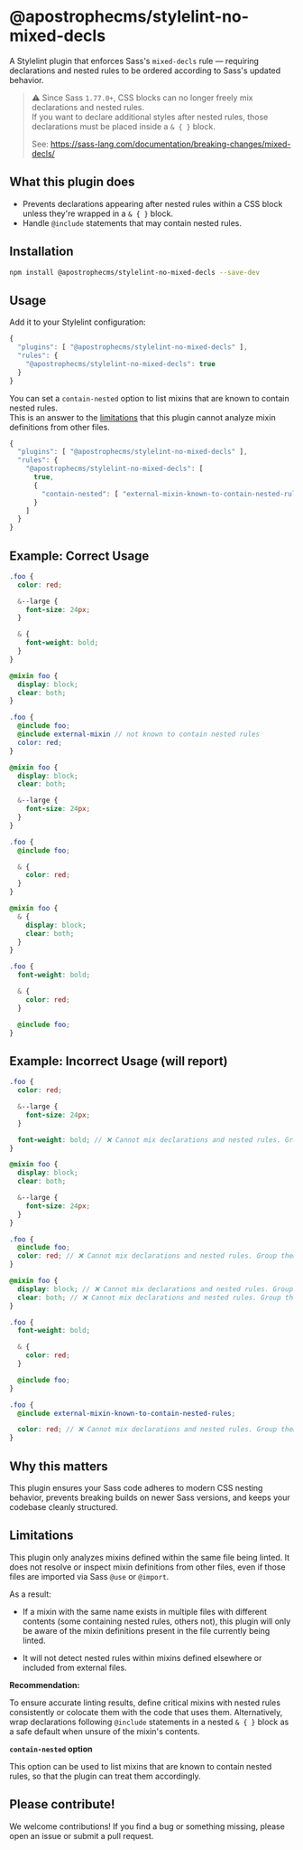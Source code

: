 # @apostrophecms/stylelint-no-mixed-decls 

A Stylelint plugin that enforces Sass's `mixed-decls` rule — requiring declarations and nested rules to be ordered according to Sass's updated behavior.

> ⚠️ Since Sass `1.77.0+`, CSS blocks can no longer freely mix declarations and nested rules.  
> If you want to declare additional styles after nested rules, those declarations must be placed inside a `& { }` block.
>
> See: https://sass-lang.com/documentation/breaking-changes/mixed-decls/

## What this plugin does

- Prevents declarations appearing after nested rules within a CSS block unless they're wrapped in a `& { }` block.
- Handle `@include` statements that may contain nested rules.

## Installation

```bash
npm install @apostrophecms/stylelint-no-mixed-decls --save-dev
```

## Usage

Add it to your Stylelint configuration:

```js
{
  "plugins": [ "@apostrophecms/stylelint-no-mixed-decls" ],
  "rules": {
    "@apostrophecms/stylelint-no-mixed-decls": true
  }
}
```

You can set a `contain-nested` option to list mixins that are known to contain nested rules.  
This is an answer to the [limitations](#limitations) that this plugin cannot analyze mixin definitions from other files.

```js
{
  "plugins": [ "@apostrophecms/stylelint-no-mixed-decls" ],
  "rules": {
    "@apostrophecms/stylelint-no-mixed-decls": [
      true,
      {
        "contain-nested": [ "external-mixin-known-to-contain-nested-rules" ]
      }
    ] 
  }
}
```

## Example: Correct Usage

```scss
.foo {
  color: red;

  &--large {
    font-size: 24px;
  }

  & {
    font-weight: bold;
  }
}
```

```scss
@mixin foo {
  display: block;
  clear: both;
}

.foo {
  @include foo;
  @include external-mixin // not known to contain nested rules
  color: red;
}
```

```scss
@mixin foo {
  display: block;
  clear: both;

  &--large {
    font-size: 24px;
  }
}

.foo {
  @include foo;

  & {
    color: red;
  }
}
```

```scss
@mixin foo {
  & {
    display: block;
    clear: both;
  }
}

.foo {
  font-weight: bold;

  & {
    color: red;
  }

  @include foo;
}
```

## Example: Incorrect Usage (will report)

```scss
.foo {
  color: red;

  &--large {
    font-size: 24px;
  }

  font-weight: bold; // ❌ Cannot mix declarations and nested rules. Group them together or wrap declarations in a nested "& { }" block. See https://sass-lang.com/documentation/breaking-changes/mixed-decls/
}
```

```scss
@mixin foo {
  display: block;
  clear: both;

  &--large {
    font-size: 24px;
  }
}

.foo {
  @include foo;
  color: red; // ❌ Cannot mix declarations and nested rules. Group them together or wrap declarations in a nested "& { }" block. See https://sass-lang.com/documentation/breaking-changes/mixed-decls/
}
```

```scss
@mixin foo {
  display: block; // ❌ Cannot mix declarations and nested rules. Group them together or wrap declarations in a nested "& { }" block. See https://sass-lang.com/documentation/breaking-changes/mixed-decls/
  clear: both; // ❌ Cannot mix declarations and nested rules. Group them together or wrap declarations in a nested "& { }" block. See https://sass-lang.com/documentation/breaking-changes/mixed-decls/
}

.foo {
  font-weight: bold;

  & {
    color: red;   
  }

  @include foo;
}
```

```scss
.foo {
  @include external-mixin-known-to-contain-nested-rules;

  color: red; // ❌ Cannot mix declarations and nested rules. Group them together or wrap declarations in a nested "& { }" block. See https://sass-lang.com/documentation/breaking-changes/mixed-decls/
}
```

## Why this matters

This plugin ensures your Sass code adheres to modern CSS nesting behavior,
prevents breaking builds on newer Sass versions,
and keeps your codebase cleanly structured.

## Limitations

This plugin only analyzes mixins defined within the same file being linted.
It does not resolve or inspect mixin definitions from other files,
even if those files are imported via Sass `@use` or `@import`.

As a result:

- If a mixin with the same name exists in multiple files with different contents
(some containing nested rules, others not), this plugin will only be aware of
the mixin definitions present in the file currently being linted.

- It will not detect nested rules within mixins defined elsewhere or included
from external files.

**Recommendation:**

To ensure accurate linting results, define critical mixins with nested rules consistently
or colocate them with the code that uses them.
Alternatively, wrap declarations following `@include` statements
in a nested `& { }` block as a safe default when unsure of the mixin's contents.

**`contain-nested` option**

This option can be used to list mixins that are known to contain nested rules,
so that the plugin can treat them accordingly.

## Please contribute!

We welcome contributions! If you find a bug or something missing,
please open an issue or submit a pull request.
